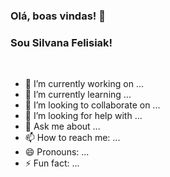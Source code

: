 ### Olá, boas vindas! 👋



<!--
**silvanaandrade/silvanaandrade** is a ✨ _special_ ✨ repository because its `README.md` (this file) appears on your GitHub profile.

Here are some ideas to get you started:

- 🔭 I’m currently working on ...
- 🌱 I’m currently learning ...
- 👯 I’m looking to collaborate on ...
- 🤔 I’m looking for help with ...
- 💬 Ask me about ...
- 📫 How to reach me: ...
- 😄 Pronouns: ...
- ⚡ Fun fact: ...
-->

### Sou Silvana Felisiak!
<img width="300px" align="left" scr=""/>
<a href="#"><img border="0" scr="https://img.shields.io/badge/JavaScript-F7DF1E?style=for-the-badge&logo=javascript&logoColor=black" /></a>
<a href="#"><img border="0" scr="https://img.shields.io/badge/CSS-239120?&style=for-the-badge&logo=css3&logoColor=white" /></a>
<a href="#"><img border="0" scr="https://img.shields.io/badge/HTML-239120?style=for-the-badge&logo=html5&logoColor=white" /></a>



- 🔭 I’m currently working on ...
- 🌱 I’m currently learning ...
- 👯 I’m looking to collaborate on ...
- 🤔 I’m looking for help with ...
- 💬 Ask me about ...
- 📫 How to reach me: ...
- 😄 Pronouns: ...
- ⚡ Fun fact: ...
<br>


<div>
<a href="#"><img border="0" scr="https://img.shields.io/badge/Telegram-2CA5E0?style=for-the-badge&logo=telegram&logoColor=white" /></a>

<a href="#"><img border="0" scr="https://img.shields.io/badge/Telegram-2CA5E0?style=for-the-badge&logo=telegram&logoColor=white" /></a>

<a href="#"><img border="0" scr="https://img.shields.io/badge/LinkedIn-0077B5?style=for-the-badge&logo=linkedin&logoColor=white" /></a>

  <a href="#"><img border="0" scr="https://img.shields.io/badge/LinkedIn-0077B5?style=for-the-badge&logo=linkedin&logoColor=white" /></a>

  <a href="#"><img border="0" scr="https://img.shields.io/badge/Facebook-1877F2?style=for-the-badge&logo=facebook&logoColor=white" /></a>

</div>



